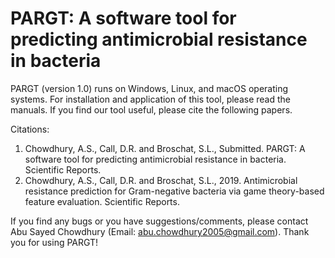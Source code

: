 # PARGT: A software tool for predicting antimicrobial resistance in bacteria 

PARGT (version 1.0) runs on Windows, Linux, and macOS operating systems. For installation and application of this tool, please read the manuals. If you find our tool useful, please cite the following papers. 

Citations:
1.  Chowdhury, A.S., Call, D.R. and Broschat, S.L., Submitted. PARGT: A software tool for predicting antimicrobial resistance in bacteria. Scientific Reports.
2.	Chowdhury, A.S., Call, D.R. and Broschat, S.L., 2019. Antimicrobial resistance prediction for Gram-negative bacteria via game theory-based feature evaluation. Scientific Reports.


If you find any bugs or you have suggestions/comments, please contact Abu Sayed Chowdhury (Email: abu.chowdhury2005@gmail.com). Thank you for using PARGT!
